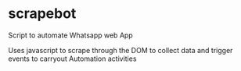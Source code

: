 # scrapebot
Script to automate Whatsapp web App

Uses javascript to scrape through the DOM to collect data and trigger events to carryout Automation activities 
